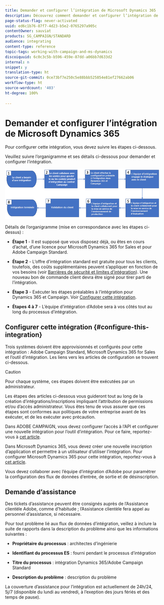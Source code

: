 ```yaml
---
title: Demander et configurer l’intégration de Microsoft Dynamics 365
description: Découvrez comment demander et configurer l’intégration de Microsoft Dynamics 365 avec Campaign Standard
page-status-flag: never-activated
uuid: ed6c1b76-87f7-4d23-b5e2-0765297a905c
contentOwner: sauviat
products: SG_CAMPAIGN/STANDARD
audience: integrating
content-type: reference
topic-tags: working-with-campaign-and-ms-dynamics
discoiquuid: 6c0c3c5b-b596-459e-87dd-a06bb7d633d2
internal: n
snippet: y
translation-type: ht
source-git-commit: 0ce73bf7e250c5e88bbb525854e81ef27662ab06
workflow-type: ht
source-wordcount: '403'
ht-degree: 100%

---
```



# Demander et configurer l’intégration de Microsoft Dynamics 365

Pour configurer cette intégration, vous devez suivre les étapes ci-dessous.

Veuillez suivre l’organigramme et ses détails ci-dessous pour demander et configurer l’intégration.

![](assets/provisioning-wf.png)

Détails de l’organigramme (mise en correspondance avec les étapes ci-dessus) :

* **Étape 1** - Il est supposé que vous disposez déjà, ou êtes en cours d’achat, d’une licence pour Microsoft Dynamics 365 for Sales et pour Adobe Campaign Standard.

* **Étape 2** - L’offre d’intégration standard est gratuite pour tous les clients, toutefois, des coûts supplémentaires peuvent s’appliquer en fonction de vos besoins (voir [Barrières de sécurité et limites d’intégration](../../integrating/using/ms-dynamics-365-integration-guardrails.md)). Une nouveau bon de commande client devra être signé pour tirer parti de l’intégration.

* **Étape 3** - Exécuter les étapes préalables à l’intégration pour Dynamics 365 et Campaign. Voir [Configurer cette intégration](#configure-this-integration).

* **Étapes 4 à 7** - L’équipe d’intégration d’Adobe sera à vos côtés tout au long du processus d’intégration.

## Configurer cette intégration {#configure-this-integration}

Trois systèmes doivent être approvisionnés et configurés pour cette intégration : Adobe Campaign Standard, Microsoft Dynamics 365 for Sales et l’outil d’intégration. Les liens vers les articles de configuration se trouvent ci-dessous.

>[!CAUTION]
>
>Pour chaque système, ces étapes doivent être exécutées par un administrateur.
>
>Les étapes des articles ci-dessous vous guideront tout au long de la création d’intégrations/inscriptions impliquant l’attribution de permissions et/ou d’accès administrateur.  Vous êtes tenu de vous assurer que ces étapes sont conformes aux politiques de votre entreprise avant de les exécuter, et de les exécuter avec précaution.

Dans ADOBE CAMPAIGN, vous devez configurer l’accès à l’API et configurer une nouvelle intégration pour l’outil d’intégration. Pour ce faire, reportez-vous à [cet article](../../integrating/using/configure-adobe-io-for-ms-dynamic.md).

Dans Microsoft Dynamics 365, vous devez créer une nouvelle inscription d’application et permettre à un utilisateur d’utiliser l’intégration.  Pour configurer Microsoft Dynamics 365 pour cette intégration, reportez-vous à [cet article](../../integrating/using/configure-microsoft-dynamics-365-for-campaign-integration.md).

Vous devez collaborer avec l’équipe d’intégration d’Adobe pour paramétrer la configuration des flux de données d’entrée, de sortie et de désinscription.


## Demande d’assistance

Des tickets d’assistance peuvent être consignés auprès de l’Assistance clientèle Adobe, comme d’habitude ; l’Assistance clientèle fera appel au personnel d’assistance, si nécessaire.

Pour tout problème lié aux flux de données d’intégration, veillez à inclure la suite de rapports dans la description du problème ainsi que les informations suivantes :

* **Propriétaire du processus** : architectes d’ingénierie

* **Identifiant du processus ES** : fourni pendant le processus d’intégration

* **Titre du processus** : intégration Dynamics 365/Adobe Campaign Standard

* **Description du problème** : description du problème

La couverture d’assistance pour l’intégration est actuellement de 24h/24, 5j/7 (disponible du lundi au vendredi, à l’exeption des jours fériés et des temps de pause).